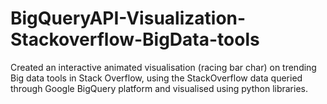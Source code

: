 # BigQueryAPI-Visualization-Stackoverflow-BigData-tools
Created an interactive animated visualisation (racing bar char) on trending Big data tools in Stack Overflow, using the StackOverflow data queried through Google BigQuery platform and visualised using python libraries.
